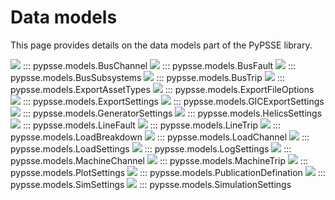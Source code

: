 



# Data models


This page provides details on the data models part of the PyPSSE library.



<img src="BusChannel.svg" /> 
::: pypsse.models.BusChannel
 


<img src="BusFault.svg" /> 
::: pypsse.models.BusFault
 


<img src="BusSubsystems.svg" /> 
::: pypsse.models.BusSubsystems
 


<img src="BusTrip.svg" /> 
::: pypsse.models.BusTrip
 


<img src="ExportAssetTypes.svg" /> 
::: pypsse.models.ExportAssetTypes
 


<img src="ExportFileOptions.svg" /> 
::: pypsse.models.ExportFileOptions
 


<img src="ExportSettings.svg" /> 
::: pypsse.models.ExportSettings
 


<img src="GICExportSettings.svg" /> 
::: pypsse.models.GICExportSettings
 


<img src="GeneratorSettings.svg" /> 
::: pypsse.models.GeneratorSettings
 


<img src="HelicsSettings.svg" /> 
::: pypsse.models.HelicsSettings
 


<img src="LineFault.svg" /> 
::: pypsse.models.LineFault
 


<img src="LineTrip.svg" /> 
::: pypsse.models.LineTrip
 


<img src="LoadBreakdown.svg" /> 
::: pypsse.models.LoadBreakdown
 


<img src="LoadChannel.svg" /> 
::: pypsse.models.LoadChannel
 


<img src="LoadSettings.svg" /> 
::: pypsse.models.LoadSettings
 


<img src="LogSettings.svg" /> 
::: pypsse.models.LogSettings
 


<img src="MachineChannel.svg" /> 
::: pypsse.models.MachineChannel
 


<img src="MachineTrip.svg" /> 
::: pypsse.models.MachineTrip
 


<img src="PlotSettings.svg" /> 
::: pypsse.models.PlotSettings
 


<img src="PublicationDefination.svg" /> 
::: pypsse.models.PublicationDefination
 


<img src="SimSettings.svg" /> 
::: pypsse.models.SimSettings
 


<img src="SimulationSettings.svg" /> 
::: pypsse.models.SimulationSettings
 
 
